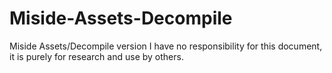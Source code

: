 # Miside-Assets-Decompile
Miside Assets/Decompile version
I have no responsibility for this document, it is purely for research and use by others.
